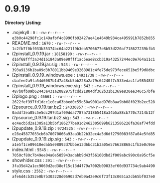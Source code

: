 0.9.19
======

**Directory Listing:**

 - .nojekyll : `0` : `-rw-r--r--` - `e3b0c44298fc1c149afbf4c8996fb92427ae41e4649b934ca495991b7852b855`
 - README.md : `1670` : `-rw-r--r--` - `1c2fb7f0bf033b35374bc64a221f9b3ea5706677e8b53d220af718627239bfb3`
 - i2pinstall_0.9.19.jar : `18158190` : `-rw-r--r--` - `d16f68fff3a34d161843a09e90fff1ac5eae8ccb319a43257244ec0e764a11c1`
 - i2pinstall_0.9.19.jar.sig : `543` : `-rw-r--r--` - `393a9136b1ba09d3b78011bb9469e3268981c4fe75de973fece851be5f9d8dbc`
 - i2pinstall_0.9.19_windows.exe : `14931738` : `-rw-r--r--` - `cbafee2a9fa54d6087b1d7a48cb5bb228a2a79c64240f7c533edac1fa985483f`
 - i2pinstall_0.9.19_windows.exe.sig : `543` : `-rw-r--r--` - `487b0fb09b62443e431a2082975fcdd21804df362b31b1369e830ee346c57bfe`
 - i2plogo.png : `46661` : `-rw-r--r--` - `2622fef997fd1dcc1c0ca63bbed0c55d50a9001ad976b8aa9bb08f023b2ec528`
 - i2psource_0.9.19.tar.bz2 : `24330857` : `-rw-r--r--` - `0addf3ea05c5e5dc297d1af09dda7787a731865418a34b5a88cb770c7314b12f`
 - i2psource_0.9.19.tar.bz2.sig : `543` : `-rw-r--r--` - `ec4ecb5d2a1305a13b5bf186277be91d2462305699b6213586226fa36af74fdd`
 - i2pupdate_0.9.19.zip : `9724525` : `-rw-r--r--` - `e28e45877033cb6b70070066a93aa3b22b32ec4a5d6df2790083f87a04e5fd85`
 - i2pupdate_0.9.19.zip.sig : `543` : `-rw-r--r--` - `a1e5f1ce09610edab5e98893d7bbbe13d6bc31b3a05e576638868c1fb2e0c96e`
 - index.html : `5545` : `-rw-r--r--` - `7050cf80c7b49ee04a0e585943adabb9d43f56160dbd2f009abc990c0a95cf5e`
 - showhider.css : `391` : `-rw-r--r--` - `3fa35d42a1ec9060d2ed38ef15c13d4f79a7002b09033ef60d937734c9ab4490`
 - style.css : `2562` : `-rw-r--r--` - `afe6d4cb352e0b7b303228d06902d7eb9a42e9c6f73f13c0651a2cb65bf037e0`
